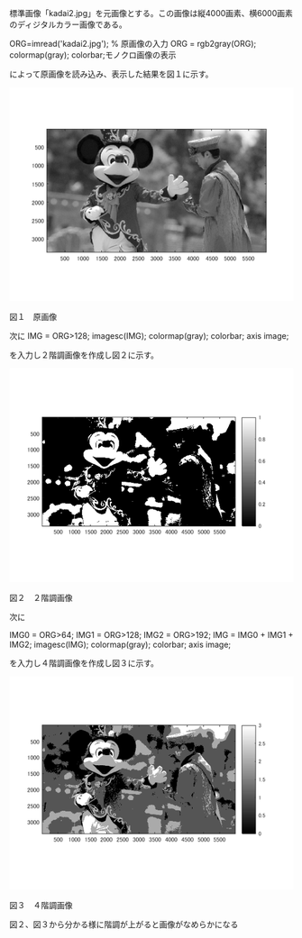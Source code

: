 標準画像「kadai2.jpg」を元画像とする。この画像は縦4000画素、横6000画素のディジタルカラー画像である。

ORG=imread('kadai2.jpg'); % 原画像の入力
ORG = rgb2gray(ORG); colormap(gray); colorbar;モノクロ画像の表示

によって原画像を読み込み、表示した結果を図１に示す。

![原画像](https://github.com/takumikanedadendai/lecture_image_processing/blob/master/2018%20teisyutu%20kadai/kadai%20sozai/kadai2/kadai2-1.png)


図１　原画像

次に
IMG = ORG>128;
imagesc(IMG); colormap(gray); colorbar;  axis image;

を入力し２階調画像を作成し図２に示す。

![原画像](https://github.com/takumikanedadendai/lecture_image_processing/blob/master/2018%20teisyutu%20kadai/kadai%20sozai/kadai2/kadai2-2.png)

図２　２階調画像

次に

IMG0 = ORG>64;
IMG1 = ORG>128;
IMG2 = ORG>192;
IMG = IMG0 + IMG1 + IMG2;
imagesc(IMG); colormap(gray); colorbar;  axis image;

を入力し４階調画像を作成し図３に示す。

![原画像](https://github.com/takumikanedadendai/lecture_image_processing/blob/master/2018%20teisyutu%20kadai/kadai%20sozai/kadai2/kadai2-3.png)


図３　４階調画像


図２、図３から分かる様に階調が上がると画像がなめらかになる
